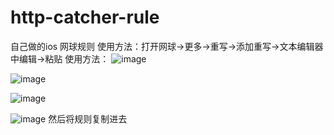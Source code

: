 # http-catcher-rule
自己做的ios 网球规则
使用方法：打开网球->更多->重写->添加重写->文本编辑器中编辑->粘贴
使用方法：
![image](https://user-images.githubusercontent.com/23368944/185825177-8fd202e7-39d2-49ad-affc-8d89164d9f16.png)

![image](https://user-images.githubusercontent.com/23368944/185825204-59c27a0a-7d53-44f1-a2b3-84f8f3f236c6.png)

![image](https://user-images.githubusercontent.com/23368944/185825229-b468dbc3-3062-44bd-ae7c-ae98909f1aad.png)

![image](https://user-images.githubusercontent.com/23368944/185825249-17cd9755-e960-43a9-89b9-ee569440e4ba.png)
然后将规则复制进去
